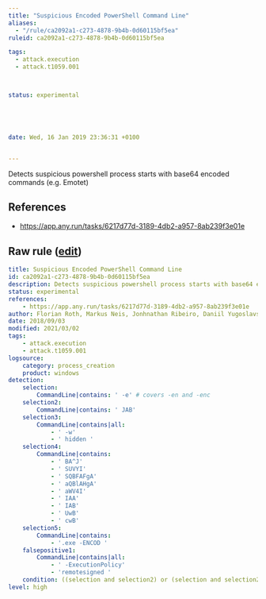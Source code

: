 ```yaml
---
title: "Suspicious Encoded PowerShell Command Line"
aliases:
  - "/rule/ca2092a1-c273-4878-9b4b-0d60115bf5ea"
ruleid: ca2092a1-c273-4878-9b4b-0d60115bf5ea

tags:
  - attack.execution
  - attack.t1059.001



status: experimental





date: Wed, 16 Jan 2019 23:36:31 +0100


---
```


Detects suspicious powershell process starts with base64 encoded commands (e.g. Emotet)

<!--more-->




## References

* https://app.any.run/tasks/6217d77d-3189-4db2-a957-8ab239f3e01e


## Raw rule ([edit](https://github.com/SigmaHQ/sigma/edit/master/rules/windows/process_creation/proc_creation_win_susp_powershell_enc_cmd.yml))
```yaml
title: Suspicious Encoded PowerShell Command Line
id: ca2092a1-c273-4878-9b4b-0d60115bf5ea
description: Detects suspicious powershell process starts with base64 encoded commands (e.g. Emotet)
status: experimental
references:
    - https://app.any.run/tasks/6217d77d-3189-4db2-a957-8ab239f3e01e
author: Florian Roth, Markus Neis, Jonhnathan Ribeiro, Daniil Yugoslavskiy, Anton Kutepov, oscd.community
date: 2018/09/03
modified: 2021/03/02
tags:
    - attack.execution
    - attack.t1059.001
logsource:
    category: process_creation
    product: windows
detection:
    selection:
        CommandLine|contains: ' -e' # covers -en and -enc
    selection2:
        CommandLine|contains: ' JAB'
    selection3:
        CommandLine|contains|all:
            - ' -w'
            - ' hidden '
    selection4:
        CommandLine|contains:
            - ' BA^J'
            - ' SUVYI'
            - ' SQBFAFgA'
            - ' aQBlAHgA'
            - ' aWV4I'
            - ' IAA'
            - ' IAB'
            - ' UwB'
            - ' cwB'
    selection5:
        CommandLine|contains:
            - '.exe -ENCOD '
    falsepositive1:
        CommandLine|contains|all:
            - ' -ExecutionPolicy'
            - 'remotesigned '
    condition: ((selection and selection2) or (selection and selection2 and selection3) or (selection and selection4) or selection5) and not falsepositive1
level: high

```
